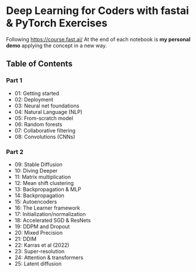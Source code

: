 # Deep Learning for Coders with fastai & PyTorch Exercises
Following https://course.fast.ai/
At the end of each notebook is **my personal demo** applying the concept in a new way.

## Table of Contents
### Part 1

- 01: Getting started
- 02: Deployment
- 03: Neural net foundations
- 04: Natural Language (NLP)
- 05: From-scratch model
- 06: Random forests
- 07: Collaborative filtering
- 08: Convolutions (CNNs)


### Part 2

- 09: Stable Diffusion
- 10: Diving Deeper
- 11: Matrix multiplication
- 12: Mean shift clustering
- 13: Backpropagation & MLP
- 14: Backpropagation
- 15: Autoencoders
- 16: The Learner framework
- 17: Initialization/normalization
- 18: Accelerated SGD & ResNets
- 19: DDPM and Dropout
- 20: Mixed Precision
- 21: DDIM
- 22: Karras et al (2022)
- 23: Super-resolution
- 24: Attention & transformers
- 25: Latent diffusion
